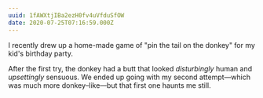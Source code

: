 ```yaml
---
uuid: 1fAWXtjIBa2ezH0fv4uVfduSfOW
date: 2020-07-25T07:16:59.000Z
---
```


I recently drew up a home-made game of "pin the tail on the donkey" for my kid's birthday party.

After the first try, the donkey had a butt that looked _disturbingly_ human and _upsettingly_ sensuous. We ended up going with my second attempt—which was much more donkey–like—but that first one haunts me still.
